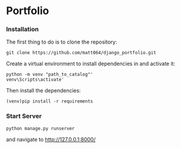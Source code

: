 # Portfolio



### Installation 
The first thing to do is to clone the repository:
```
git clone https://github.com/matt064/django_portfolio.git
```

Create a virtual environment to install dependencies in and activate it:
```
python -m venv "path_to_catalog"'
venv\Scripts\activate'
```
Then install the dependencies:
```
(venv)pip install -r requirements
```

### Start Server
```
python manage.py runserver
```

and navigate to http://127.0.0.1:8000/
